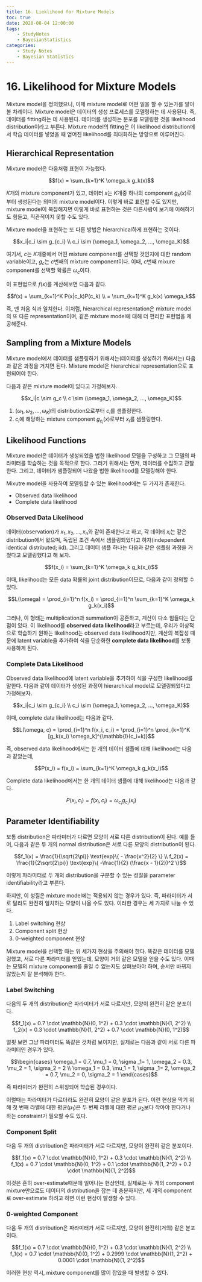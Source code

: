 ```yaml
---
title: 16. Lieklihood for Mixture Models
toc: true
date: 2020-08-04 12:00:00
tags:
	- StudyNotes
	- BayesianStatistics
categories:
	- Study Notes
	- Bayesian Statistics
---
```




# 16. Likelihood for Mixture Models

Mixture model을 정의했으니, 이제 mixture model로 어떤 일을 할 수 있는가를 알아볼 차례이다. Mixture model은 데이터의 생성 프로세스를 모델링하는 데 사용된다. 즉, 데이터를 fitting하는 데 사용된다. 데이터를 생성하는 분포를 모델링한 것을 likelihood distribution이라고 부른다. Mixture model의 fitting은 이 likelihood distribution에서 학습 데이터를 넣었을 때 얻어진 likelihood를 최대화하는 방향으로 이루어진다.



## Hierarchical Representation

Mixture model은 다음처럼 표현이 가능했다.

$$f(x) = \sum_{k=1}^K \omega_k g_k(x)$$

$K$개의 mixture component가 있고, 데이터 $x$는 $K$개중 하나의 component $g_k(x)$로부터 생성된다는 의미의 mixture model이다. 이렇게 바로 표현할 수도 있지만, mixture model이 복잡해지면 이렇게 바로 표현하는 것은 다른사람이 보기에 이해하기도 힘들고, 직관적이지 못할 수도 있다.

Mixture model을 표현하는 또 다른 방법은 hierarchical하게 표현하는 것이다.

$$x_i|c_i \sim g_{c_i} \\
c_i \sim (\omega_1, \omega_2, ..., \omega_K)$$

여기서, $c$는 $K$개중에서 어떤 mixture component를 선택할 것인지에 대한 random variable이고, $g_c$는 $c$번째의 mixture component이다. 이때, $c$번째 mixure component를 선택할 확률은 $\omega_c$이다.

이 표현법으로 $f(x)$를 계산해보면 다음과 같다.

$$f(x) = \sum_{k=1}^K P(x|c_k)P(c_k)  \\ 
= \sum_{k=1}^K g_k(x) \omega_k$$

즉, 맨 처음 식과 일치한다. 이처럼, hierarchical representation은 mixture model의 또 다른 representation이며, 같은 mixture model에 대해 더 편리한 표현법을 제공해준다.



## Sampling from a Mixture Models

Mixture model에서 데이터를 샘플링하기 위해서는(데이터를 생성하기 위해서는) 다음과 같은 과정을 거치면 된다. Mixture model은 hierarchical representation으로 표현되어야 한다.

다음과 같은 mixture model이 있다고 가정해보자.

$$x_i|c \sim g_c \\
c \sim (\omega_1, \omega_2, ..., \omega_K)$$

1. $(\omega_1, \omega_2, ..., \omega_K)$의 distribution으로부터 $c_i$를 샘플링한다.
2. $c_i$에 해당하는 mixture component $g_{c_i}(x)$로부터 $x_i$를 샘플링한다.



## Likelihood Functions

Mixture model은 데이터가 생성되었을 법한 likelihood 모델을 구성하고 그 모델의 파라미터를 학습하는 것을 목적으로 한다. 그러기 위해서는 먼저, 데이터를 수집하고 관찰한다. 그리고, 데이터가 샘플링되어 나왔을 법한 likelihood를 모델링해야 한다.

Mixutre model을 사용하여 모델링할 수 있는 likelihood에는 두 가지가 존재한다.

- Observed data likelihood
- Complete data likelihood



### Observed Data Likelihood

데이터(observation)가 $x_1, x_2, ..., x_n$와 같이 존재한다고 하고, 각 데이터 $x_i$는 같은 distribution에서 왔으며, 독립된 조건 속에서 샘플링되었다고 하자(independent identical distributed; iid). 그리고 데이터 샘플 하나는 다음과 같은 샘플링 과정을 거쳤다고 모델링했다고 해 보자.

$$f(x_i) = \sum_{k=1}^K \omega_k g_k(x_i)$$

이때, likelihood는 모든 data 확률의 joint distribution이므로, 다음과 같이 정의할 수 있다.

$$L(\omega) = \prod_{i=1}^n f(x_i) = \prod_{i=1}^n \sum_{k=1}^K \omega_k g_k(x_i)$$

그러나, 이 형태는 multiplication과 summation이 공존하고, 계산이 다소 힘들다는 단점이 있다. 이 likelihood를 **observed data likelihood**라고 부르는데, 우리가 이상적으로 학습하기 원하는 likelihood는 observed data likelihood지만, 계산의 복잡성 때문에 latent variable을 추가하여 식을 단순화한 **complete data likelihood**를 보통 사용하게 된다.



### Complete Data Likelihood

Observed data likelihood에 latent variable을 추가하여 식을 구성한 likelihood를 말한다. 다음과 같이 데이터가 생성된 과정이 hierarchical model로 모델링되었다고 가정해보자.

$$x_i|c_i \sim g_{c_i} \\
c_i \sim (\omega_1, \omega_2, ..., \omega_K)$$

이때, complete data likelihood는 다음과 같다.

$$L(\omega, c) = \prod_{i=1}^n f(x_i, c_i) = \prod_{i=1}^n \prod_{k=1}^K [g_k(x_i) \omega_k]^{\mathbb{I}(c_i=k)}$$

즉, observed data likelihood에서는 한 개의 데이터 샘플에 대해 likelihood는 다음과 같았는데,

$$P(x_i) = f(x_i) = \sum_{k=1}^K \omega_k g_k(x_i)$$

Complete data likelihood에서는 한 개의 데이터 샘플에 대해 likelihood는 다음과 같다.

$$P(x_i, c_i) = f(x_i, c_i) = \omega_{c_i} g_{c_i}(x_i)$$



## Parameter Identifiability

보통 distribution은 파라미터가 다르면 모양이 서로 다른 distribution이 된다. 예를 들어, 다음과 같은 두 개의 normal distribution은 서로 다른 모양의 distribution이 된다.

$$f_1(x) = \frac{1}{\sqrt{2\pi}} \text{exp}\{ - \frac{x^2}{2} \} \\
f_2(x) = \frac{1}{2\sqrt{2\pi}} \text{exp}\{ -\frac{1}{2} (\frac{x - 1}{2})^2 \}$$

이렇게 파라미터로 두 개의 distribution을 구분할 수 있는 성질을 parameter identifiability라고 부른다.

하지만, 이 성질은 mixture model에는 적용되지 않는 경우가 있다. 즉, 파라미터가 서로 달라도 완전히 일치하는 모양이 나올 수도 있다. 이러한 경우는 세 가지로 나눌 수 있다.

1. Label switching 현상
2. Component split 현상
3. 0-weighted component 현상

Mixture model을 선택할 때는 위 세가지 현상을 주의해야 한다. 똑같은 데이터를 모델링했고, 서로 다른 파라미터를 얻었는데, 모양이 거의 같은 모델을 얻을 수도 있다. 이때는 모델의 mixture component를 줄일 수 없는지도 살펴보아야 하며, 순서만 바뀌지 않았는지 잘 분석해야 한다.



### Label Switching

다음의 두 개의 distribution은 파라미터가 서로 다르지만, 모양이 완전히 같은 분포이다.

$$f_1(x) = 0.7 \cdot \mathbb{N}(0, 1^2) + 0.3 \cdot \mathbb{N}(1, 2^2) \\ 
f_2(x) = 0.3 \cdot \mathbb{N}(1, 2^2) + 0.7 \cdot \mathbb{N}(0, 1^2)$$

얼핏 보면 그냥 파라미터도 똑같은 것처럼 보이지만, 실제로는 다음과 같이 서로 다른 파라미터인 경우가 있다.

$$\begin{cases}
\omega_1 = 0.7, \mu_1 = 0, \sigma _1= 1, \omega_2 = 0.3, \mu_2 = 1, \sigma_2 = 2 \\
\omega_1 = 0.3, \mu_1 = 1, \sigma _1= 2, \omega_2 = 0.7, \mu_2 = 0, \sigma_2 = 1
\end{cases}$$

즉 파라미터가 완전히 스위칭되어 학습된 경우이다.

이럴때는 파라미터가 다르더라도 완전히 모양이 같은 분포가 된다. 이런 현상을 막기 위해 첫 번째 라벨에 대한 평균($\mu_1$)은 두 번째 라벨에 대한 평균 $\mu_2$보다 작아야 한다거나 하는 constraint가 필요할 수도 있다.



### Component Split

다음 두 개의 distribution은 파라미터가 서로 다르지만, 모양이 완전히 같은 분포이다.

$$f_1(x) = 0.7 \cdot \mathbb{N}(0, 1^2) + 0.3 \cdot \mathbb{N}(1, 2^2) \\ 
f_1(x) = 0.7 \cdot \mathbb{N}(0, 1^2) + 0.1 \cdot \mathbb{N}(1, 2^2) + 0.2 \cdot \mathbb{N}(1, 2^2)$$

이것은 흔히 over-estimate때문에 일어나는 현상인데, 실제로는 두 개의 component mixture만으로도 데이터의 distribution을 잡는 데 충분하지만, 세 개의 component로 over-estimate 하려고 하면 이런 현상이 발생할 수 있다.



### 0-weighted Component

다음 두 개의 distribution은 파라미터가 서로 다르지만, 모양이 완전히(거의) 같은 분포이다.

$$f_1(x) = 0.7 \cdot \mathbb{N}(0, 1^2) + 0.3 \cdot \mathbb{N}(1, 2^2) \\ 
f_1(x) = 0.7 \cdot \mathbb{N}(0, 1^2) + 0.2999 \cdot \mathbb{N}(1, 2^2) + 0.0001 \cdot \mathbb{N}(1, 2^2)$$

이러한 현상 역시, mixture component를 많이 잡았을 때 발생할 수 있다.